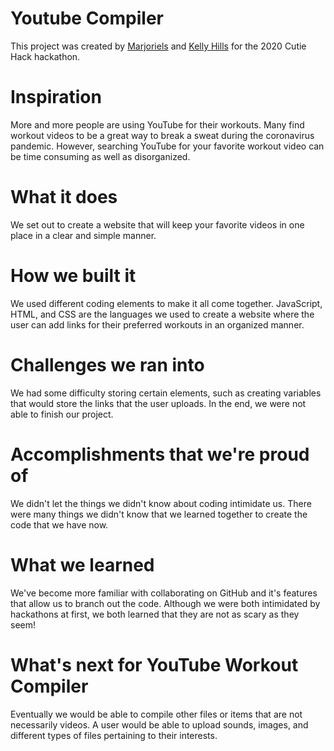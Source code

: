 # Youtube Compiler
This project was created by [Marjoriels](github.com/marjoriels) and [Kelly Hills](github.com/mimitwinkle) for the 2020 Cutie Hack hackathon.

# Inspiration
More and more people are using YouTube for their workouts. Many find workout videos to be a great way to break a sweat during the coronavirus pandemic. However, searching YouTube for your favorite workout video can be time consuming as well as disorganized.

# What it does
We set out to create a website that will keep your favorite videos in one place in a clear and simple manner.

# How we built it
We used different coding elements to make it all come together. JavaScript, HTML, and CSS are the languages we used to create a website where the user can add links for their preferred workouts in an organized manner.

# Challenges we ran into
We had some difficulty storing certain elements, such as creating variables that would store the links that the user uploads. In the end, we were not able to finish our project.

# Accomplishments that we're proud of
We didn't let the things we didn't know about coding intimidate us. There were many things we didn't know that we learned together to create the code that we have now.

# What we learned
We've become more familiar with collaborating on GitHub and it's features that allow us to branch out the code. Although we were both intimidated by hackathons at first, we both learned that they are not as scary as they seem!

# What's next for YouTube Workout Compiler
Eventually we would be able to compile other files or items that are not necessarily videos. A user would be able to upload sounds, images, and different types of files pertaining to their interests.
